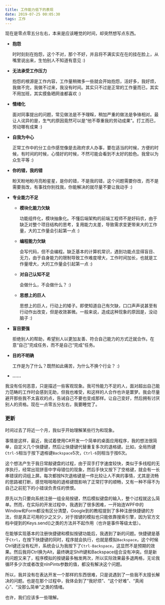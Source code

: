 ```yaml
---
title: 工作能力低下的表现
date: 2019-07-25 00:05:30
tags: 工作
---
```


现在是零点零五分左右，本来是应该睡觉的时间，却突然想写点东西。

- **抱怨** 

  时时刻刻在抱怨，这个不对，那个不好，并且将不满实实在在的挂在脸上，从嘴里说出来，生怕别人不知道有意见 :)

- **无法承受工作压力**

  抱怨的根源是工作内容，工作量稍微多一些就会开始抱怨，活好多，我好烦，我做不完，我做不过来，我没有时间。其实只不过是正常的工作量而已，其实不用加班，其实摸鱼晒网谁都喜欢 :)

- **情绪化**

  面对同事提出的问题，常见做法是不予理睬，稍加严重的做法是争锋相对。最让人诧异的是，生气的原因竟然可以是“他不尊重我的劳动成果”。打工而已，劳动哪有成果 :)

- **自我为中心**

  正常工作中的分工合作感觉像是去政府求人办事，要在适当的时候，方便的时候，有时间的时候，心情好的时候，不然可能会看到不太好的脸色。我曾以为众生平等 :)

- **你的错，我的错**

  盼天盼地盼月亮盼星星，是你的错，不是我的错，这个问题需要你改，而不是需要我改，有事找你别找我，你能解决的就尽量不要让我动手 :)

- **专业能力不足**

  - **模块化能力欠缺**

    功能组件化，模块抽象化。不懂后端架构的前端工程师不是好码农，由于缺乏对整个项目结构的思考，复用能力太差，导致需求变更带来大的工作量，大的工作量会引起第一点 :)

  - **编程能力欠缺**

    会写代码，但不会编程。缺乏基本的计算机常识，遇到功能点显得盲目、无力，由于自身能力的限制导致工作难度增大，工作时间加长，也就是工作量增大，大的工作量会引起第一点 :)

  - **对自己认知不足**

    会做什么，不会做什么？ :)

  - **思想上的巨人**

    思想上的巨人，行动上的矮子。即使知道自己有欠缺，口口声声说甚至有行动作出改变，但是收效甚微。一般来说，造成这种现象的原因是，没动脑子 :)

- **盲目要强**

  拒绝别人的帮助，希望别人以更加友善、符合自己能力的方式迁就合作。在意“自己”完成任务，而不是自己“完成”任务。

- **目的不明确**

  工作是为了什么？既然如此痛苦，为什么不换个行业？ :)

- **……**

我没有任何恶意，只是描述一些客观现象。我可怜能力不足的人，面对超出自己能力范畴的工作时会感到无助，但我也难受，和这样的人合作也许是噩梦。我会尽量避开那些我不太喜欢的点，告诫自己不要也变成那样。让自己变好，然后拥有讨厌别人的资格。现在一点零五分左右，我要睡觉了。

### 更新

时间过去了将近一个月，我似乎开始理解某些行为和现象。

事情是这样，最近，我试着使用C#开发一个简单的桌面应用程序，我的想法很简单，自定义几个快捷键，然后让快捷键代替重复多次的退格键。比如，全局热键`Ctrl-5`相当于按下退格键`Backspace`5次，`Ctrl-6`则相当于按6次。

这个想法产生于我日常敲键盘的过程，由于双手打字速度较快，类似于多线程的无序执行，经常出现拼音中字母错位的现象，然后手快又按下了空格键，就会有一长串错误的词组上屏。每次都按N次退格键是一件比较让人不爽的事情，尤其是流畅的思路被打断，感觉啪啪啪的退格键既影响了正常打字的顺畅，又有一种不得不为自己之前犯下的小错误负责任的愤恨。

原先以为只要向系统注册一组全局按键，然后模拟键盘的输入，整个过程就这么简单。然而，在实际的开发过程中，我遇到了很多困难，一开始连WPF中的Window和Form都没有区分清楚，Google到的教程提到了多种注册快捷键的方法，但是真正可用的少之又少，对于按键的模拟也只能依靠搜索引擎，因为官方文档中提到的Keys.send()之类的方法并不起作用（也许是事件等级太低）。

在能够实现基本的注册快捷键和模拟按键功能后，我遇到了新的问题。快捷键是基于`Ctrl`，在按下快捷键的同时，程序就会执行，也就是模拟`Backspace`，这个时候Ctrl键还没有松开，系统会认为我按下了`Ctrl-Backspace`，这显然不是预期的效果。然后我将Ctrl换为Alt，最终确定Shift键和Backspace组合没有冲突。但是新的问题又来了，程序模拟的按键最多触发两次，所以实际效果最多退两格，无论我循环多少次或者改变nInPints参数的值，都没有解决这个问题。

所以，我并没有在表达开发一个那样的东西很难，只是说遇到了一些我不太擅长解决的问题。也是在那个过程中，我体会到了“我好烦”、“这个好难”、“真闹心”、“没那么简单”之类的情绪。

也许，我们应该多一些理解。
